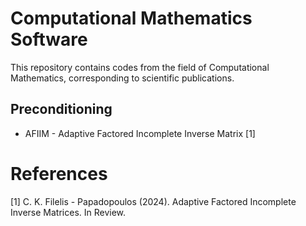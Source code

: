 # Computational Mathematics Software

This repository contains codes from the field of Computational Mathematics, corresponding to scientific publications.

## Preconditioning
- AFIIM - Adaptive Factored Incomplete Inverse Matrix [1]




# References
[1] C. K. Filelis - Papadopoulos (2024). Adaptive Factored Incomplete Inverse Matrices. In Review.
